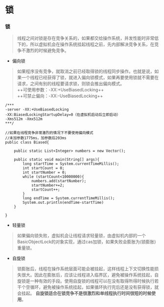 # 锁

### 锁
>  线程之间对锁是存在竞争关系的，如果都交给操作系统，并发性能时非常低下的，所以虚拟机会在操作系统挂起线程之前，先内部解决竞争关系，在竞争不激烈的时候避免竞争。

   - 偏向锁
>   如果程序没有竞争，就取消之前已经取得锁的线程同步操作。也就是说，如果一个线程已经获得了锁，就进入偏向锁模式，如果再要使用锁就不需要在请求，之间有别的线程要请求锁，则锁会推出偏向模式。   
++可使用参数：-XX:+UseBiasedLocking++   
++可禁止偏向：-XX:-UseBiasedLocking++

```
/***
-server -XX:+UseBiasedLocking 
-XX:BiasedLockingStartupDelay=0（在虚拟机启动后立即启动） 
-Xms512m -Xmx512m
***/

//如果在线程竞争非常激烈的情况下不要使用偏向模式
//未加参数1775ms，加参数后203ms
public class Biased{

    public static List<Integer> numbers = new Vector(); 
    
    public static void main(String[] args){
        long startTime = System.currentTimeMillis();
        int startCount = 0;
        int startNumber = 0;
        while (startCount<10000000){
            numbers.add(startNumber);
            startNumber+=2;
            startCount++;
        }
        long endTime = System.currentTimeMillis();
        System.out.println(endTime-startTime)
    }
    
}
```

   - 轻量锁
> 如果偏向锁失败，虚拟机会让线程请求轻量锁，由虚拟机内部的一个BasicObjectLock的对象实现，通过cas加锁，如果失败会膨胀为(锁膨胀)重量锁。
   
   - 自旋锁
>  锁膨胀后，线程在操作系统层面可能会被挂起，这样线程上下文切换性能损失很大。因此在膨胀后，应该让线程进入临界区，避免被操作系统挂起，自旋锁是一种有效的手段。使用自旋锁的线程可以在没有取得所得时候执行若干个空循环，避免被操作系统挂起，如果循环执行完后还是没有获得锁，就会挂起。 **自旋锁适合在锁竞争不是很激烈和单线程执行时间很短的时候使用**。
 
   
